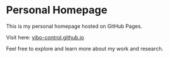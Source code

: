 # Personal Homepage

This is my personal homepage hosted on GitHub Pages.

Visit here: [yibo-control.github.io](https://yibo-control.github.io)

Feel free to explore and learn more about my work and research.
